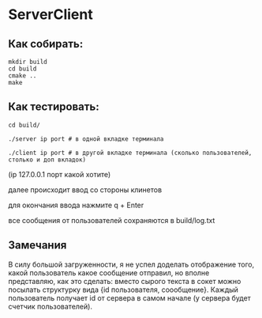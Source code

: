 # ServerClient
## Как собирать:
```
mkdir build
cd build
cmake ..
make
```
## Как тестировать:
```
cd build/

./server ip port # в одной вкладке терминала

./client ip port # в другой вкладке терминала (сколько пользователей, столько и доп вкладок)
```
(ip 127.0.0.1 порт какой хотите)

далее происходит ввод со стороны клинетов

для окончания ввода нажмите q + Enter

все сообщения от пользователей сохраняются в build/log.txt

## Замечания
В силу большой загруженности, я не успел доделать отображение того, какой пользователь какое сообщение отправил, но вполне представляю, как это сделать:
вместо сырого текста в сокет можно посылать структурку вида {id пользователя, соообщение}. Каждый пользователь получает id от сервера в самом начале
(у сервера будет счетчик пользователей).

